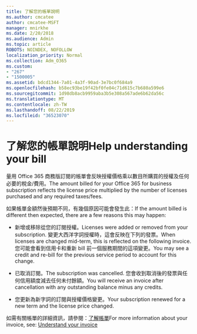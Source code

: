 ```yaml
---
title: 了解您的帳單說明
ms.author: cmcatee
author: cmcatee-MSFT
manager: mnirkhe
ms.date: 2/20/2018
ms.audience: Admin
ms.topic: article
ROBOTS: NOINDEX, NOFOLLOW
localization_priority: Normal
ms.collection: Adm_O365
ms.custom:
- "267"
- "1500005"
ms.assetid: bdcd1344-7a01-4a3f-90ad-3e7bc0f684a9
ms.openlocfilehash: b58ec93be19f42bf0fe04c71d615c7b680a599e6
ms.sourcegitcommit: 1d98db8acb9959aba3b5e308a567ade6b62da56c
ms.translationtype: MT
ms.contentlocale: zh-TW
ms.lasthandoff: 08/22/2019
ms.locfileid: "36523070"
---
```

# <a name="help-understanding-your-bill"></a><span data-ttu-id="adb98-102">了解您的帳單說明</span><span class="sxs-lookup"><span data-stu-id="adb98-102">Help understanding your bill</span></span>

<span data-ttu-id="adb98-103">量用 Office 365 商務版訂閱的帳單會反映授權價格乘以數目所購買的授權及任何必要的稅金/費用。</span><span class="sxs-lookup"><span data-stu-id="adb98-103">The amount billed for your Office 365 for business subscription reflects the license price multiplied by the number of licenses purchased and any required taxes/fees.</span></span>
  
<span data-ttu-id="adb98-104">如果帳單金額然後預期不同，有幾個原因可能會發生此：</span><span class="sxs-lookup"><span data-stu-id="adb98-104">If the amount billed is different then expected, there are a few reasons this may happen:</span></span>
  
- <span data-ttu-id="adb98-105">新增或移除從您的訂閱授權。</span><span class="sxs-lookup"><span data-stu-id="adb98-105">Licenses were added or removed from your subscription.</span></span> <span data-ttu-id="adb98-106">變更大西洋字詞授權時，這會反映在下列的發票。</span><span class="sxs-lookup"><span data-stu-id="adb98-106">When licenses are changed mid-term, this is reflected on the following invoice.</span></span> <span data-ttu-id="adb98-107">您可能會看到信用卡和重新 bill 前一個服務期間的這項變更。</span><span class="sxs-lookup"><span data-stu-id="adb98-107">You may see a credit and re-bill for the previous service period to account for this change.</span></span>

- <span data-ttu-id="adb98-108">已取消訂閱。</span><span class="sxs-lookup"><span data-stu-id="adb98-108">The subscription was cancelled.</span></span> <span data-ttu-id="adb98-109">您會收到取消後的發票與任何信用額度減去任何未付餘額。</span><span class="sxs-lookup"><span data-stu-id="adb98-109">You will receive an invoice after cancellation with any outstanding balance minus any credits.</span></span>

- <span data-ttu-id="adb98-110">您更新為新字詞的訂閱與授權價格變更。</span><span class="sxs-lookup"><span data-stu-id="adb98-110">Your subscription renewed for a new term and the license price changed.</span></span>

<span data-ttu-id="adb98-111">如需有關帳單的詳細資訊，請參閱：[了解帳單](https://docs.microsoft.com/office365/admin/subscriptions-and-billing/understand-your-invoice)</span><span class="sxs-lookup"><span data-stu-id="adb98-111">For more information about your invoice, see: [Understand your invoice](https://docs.microsoft.com/office365/admin/subscriptions-and-billing/understand-your-invoice)</span></span>